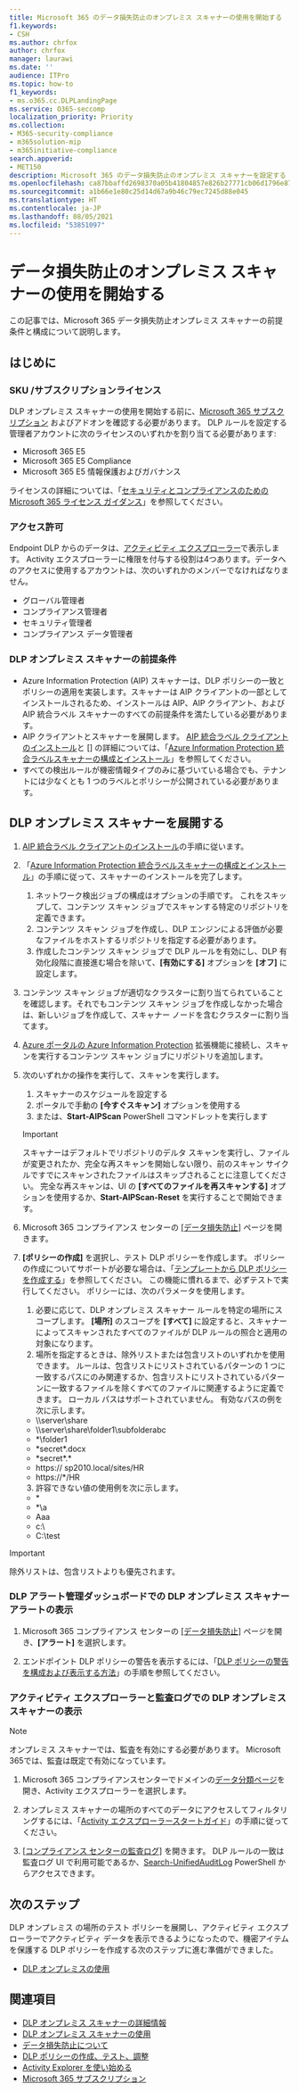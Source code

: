 ```yaml
---
title: Microsoft 365 のデータ損失防止のオンプレミス スキャナーの使用を開始する
f1.keywords:
- CSH
ms.author: chrfox
author: chrfox
manager: laurawi
ms.date: ''
audience: ITPro
ms.topic: how-to
f1_keywords:
- ms.o365.cc.DLPLandingPage
ms.service: O365-seccomp
localization_priority: Priority
ms.collection:
- M365-security-compliance
- m365solution-mip
- m365initiative-compliance
search.appverid:
- MET150
description: Microsoft 365 のデータ損失防止のオンプレミス スキャナーを設定する
ms.openlocfilehash: ca87bbaffd2698370a05b41804857e826b27771cb06d1796e877d74a955892a4
ms.sourcegitcommit: a1b66e1e80c25d14d67a9b46c79ec7245d88e045
ms.translationtype: HT
ms.contentlocale: ja-JP
ms.lasthandoff: 08/05/2021
ms.locfileid: "53851097"
---
```

# <a name="get-started-with-the-data-loss-prevention-on-premises-scanner"></a>データ損失防止のオンプレミス スキャナーの使用を開始する

この記事では、Microsoft 365 データ損失防止オンプレミス スキャナーの前提条件と構成について説明します。

## <a name="before-you-begin"></a>はじめに

### <a name="skusubscriptions-licensing"></a>SKU /サブスクリプションライセンス

DLP オンプレミス スキャナーの使用を開始する前に、[Microsoft 365 サブスクリプション](https://www.microsoft.com/microsoft-365/compare-microsoft-365-enterprise-plans?rtc=1) およびアドオンを確認する必要があります。 DLP ルールを設定する管理者アカウントに次のライセンスのいずれかを割り当てる必要があります:

- Microsoft 365 E5
- Microsoft 365 E5 Compliance 
- Microsoft 365 E5 情報保護およびガバナンス 


ライセンスの詳細については、「[セキュリティとコンプライアンスのための Microsoft 365 ライセンス ガイダンス](/office365/servicedescriptions/microsoft-365-service-descriptions/microsoft-365-tenantlevel-services-licensing-guidance/microsoft-365-security-compliance-licensing-guidance)」を参照してください。

### <a name="permissions"></a>アクセス許可


Endpoint DLP からのデータは、[アクティビティ エクスプローラー](data-classification-activity-explorer.md)で表示します。 Activity エクスプローラーに権限を付与する役割は4つあります。データへのアクセスに使用するアカウントは、次のいずれかのメンバーでなければなりません。

- グローバル管理者
- コンプライアンス管理者
- セキュリティ管理者
- コンプライアンス データ管理者

### <a name="dlp-on-premises-scanner-prerequisites"></a>DLP オンプレミス スキャナーの前提条件

- Azure Information Protection (AIP) スキャナーは、DLP ポリシーの一致とポリシーの適用を実装します。スキャナーは AIP クライアントの一部としてインストールされるため、インストールは AIP、AIP クライアント、および AIP 統合ラベル スキャナーのすべての前提条件を満たしている必要があります。
- AIP クライアントとスキャナーを展開します。 [AIP 統合ラベル クライアントのインストール](/azure/information-protection/rms-client/install-unifiedlabelingclient-app)と [] の詳細については、「[Azure Information Protection 統合ラベルスキャナーの構成とインストール](/azure/information-protection/deploy-aip-scanner-configure-install)」を参照してください。
- すべての検出ルールが機密情報タイプのみに基づいている場合でも、テナントには少なくとも 1 つのラベルとポリシーが公開されている必要があります。

## <a name="deploy-the-dlp-on-premises-scanner"></a>DLP オンプレミス スキャナーを展開する

1. [AIP 統合ラベル クライアントのインストール](/azure/information-protection/rms-client/install-unifiedlabelingclient-app)の手順に従います。 
2. 「[Azure Information Protection 統合ラベルスキャナーの構成とインストール](/azure/information-protection/deploy-aip-scanner-configure-install)」の手順に従って、スキャナーのインストールを完了します。
    1. ネットワーク検出ジョブの構成はオプションの手順です。 これをスキップして、コンテンツ スキャン ジョブでスキャンする特定のリポジトリを定義できます。
    2. コンテンツ スキャン ジョブを作成し、DLP エンジンによる評価が必要なファイルをホストするリポジトリを指定する必要があります。
    3. 作成したコンテンツ スキャン ジョブで DLP ルールを有効にし、DLP 有効化段階に直接進む場合を除いて、**[有効にする]** オプションを **[オフ]** に設定します。
3. コンテンツ スキャン ジョブが適切なクラスターに割り当てられていることを確認します。それでもコンテンツ スキャン ジョブを作成しなかった場合は、新しいジョブを作成して、スキャナー ノードを含むクラスターに割り当てます。

4. [Azure ポータルの Azure Information Protection](https://portal.azure.com/#blade/Microsoft_Azure_InformationProtection/DataClassGroupEditBlade/scannerProfilesBlade) 拡張機能に接続し、スキャンを実行するコンテンツ スキャン ジョブにリポジトリを追加します。

5. 次のいずれかの操作を実行して、スキャンを実行します。 
    1. スキャナーのスケジュールを設定する
    1. ポータルで手動の **[今すぐスキャン]** オプションを使用する
    1. または、**Start-AIPScan** PowerShell コマンドレットを実行します

   > [!IMPORTANT]
   > スキャナーはデフォルトでリポジトリのデルタ スキャンを実行し、ファイルが変更されたか、完全な再スキャンを開始しない限り、前のスキャン サイクルですでにスキャンされたファイルはスキップされることに注意してください。 完全な再スキャンは、UI の **[すべてのファイルを再スキャンする]** オプションを使用するか、**Start-AIPScan-Reset** を実行することで開始できます。

6.  Microsoft 365 コンプライアンス センターの [[データ損失防止]](https://compliance.microsoft.com/datalossprevention?viewid=policies) ページを開きます。

7. **[ポリシーの作成]** を選択し、テスト DLP ポリシーを作成します。 ポリシーの作成についてサポートが必要な場合は、「[テンプレートから DLP ポリシーを作成する](create-a-dlp-policy-from-a-template.md)」を参照してください。 この機能に慣れるまで、必ずテストで実行してください。 ポリシーには、次のパラメータを使用します。
    1. 必要に応じて、DLP オンプレミス スキャナー ルールを特定の場所にスコープします。 **[場所]** のスコープを **[すべて]** に設定すると、スキャナーによってスキャンされたすべてのファイルが DLP ルールの照合と適用の対象になります。
    1. 場所を指定するときは、除外リストまたは包含リストのいずれかを使用できます。 ルールは、包含リストにリストされているパターンの 1 つに一致するパスにのみ関連するか、包含リストにリストされているパターンに一致するファイルを除くすべてのファイルに関連するように定義できます。 ローカル パスはサポートされていません。 有効なパスの例を次に示します。
      - \\\server\share
      - \\\server\share\folder1\subfolderabc
      - \*\\folder1
      - \*secret\*.docx
      - \*secret\*.\*
      - https:// sp2010.local/sites/HR
      - https://\*/HR 
    3. 許容できない値の使用例を次に示します。
      - \*
      - \*\\a
      - Aaa
      - c:\
      - C:\test

> [!IMPORTANT]
> 除外リストは、包含リストよりも優先されます。

### <a name="viewing-dlp-on-premises-scanner-alerts-in-dlp-alerts-management-dashboard"></a>DLP アラート管理ダッシュボードでの DLP オンプレミス スキャナー アラートの表示

1. Microsoft 365 コンプライアンス センターの [[データ損失防止]](https://compliance.microsoft.com/datalossprevention?viewid=policies) ページを開き、**[アラート]** を選択します。

2. エンドポイント DLP ポリシーの警告を表示するには、「[DLP ポリシーの警告を構成および表示する方法](dlp-configure-view-alerts-policies.md)」の手順を参照してください。

### <a name="viewing-dlp-on-premises-scanner-in-activity-explorer-and-audit-log"></a>アクティビティ エクスプローラーと監査ログでの DLP オンプレミス スキャナーの表示

> [!NOTE]
> オンプレミス スキャナーでは、監査を有効にする必要があります。 Microsoft 365では、監査は既定で有効になっています。

1. Microsoft 365 コンプライアンスセンターでドメインの[データ分類ページ](https://compliance.microsoft.com/dataclassification?viewid=overview)を開き、Activity エクスプローラーを選択します。

2. オンプレミス スキャナーの場所のすべてのデータにアクセスしてフィルタリングするには、「[Activity エクスプローラースタートガイド](data-classification-activity-explorer.md)」の手順に従ってください。

3. [[コンプライアンス センターの監査ログ]](https://security.microsoft.com/auditlogsearch) を開きます。 DLP ルールの一致は監査ログ UI で利用可能であるか、[Search-UnifiedAuditLog](/powershell/module/exchange/search-unifiedauditlog) PowerShell からアクセスできます。 


## <a name="next-steps"></a>次のステップ
DLP オンプレミス の場所のテスト ポリシーを展開し、アクティビティ エクスプローラーでアクティビティ データを表示できるようになったので、機密アイテムを保護する DLP ポリシーを作成する次のステップに進む準備ができました。

- [DLP オンプレミスの使用](dlp-on-premises-scanner-use.md)

## <a name="see-also"></a>関連項目

- [DLP オンプレミス スキャナーの詳細情報](dlp-on-premises-scanner-learn.md)
- [DLP オンプレミス スキャナーの使用](dlp-on-premises-scanner-use.md)
- [データ損失防止について](dlp-learn-about-dlp.md)
- [DLP ポリシーの作成、テスト、調整](create-test-tune-dlp-policy.md)
- [Activity Explorer を使い始める](data-classification-activity-explorer.md)
- [Microsoft 365 サブスクリプション](https://www.microsoft.com/microsoft-365/compare-microsoft-365-enterprise-plans?rtc=1)